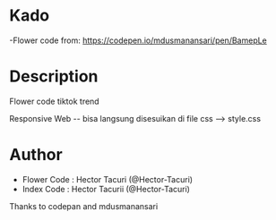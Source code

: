 # Kado
-Flower code from: https://codepen.io/mdusmanansari/pen/BamepLe


# Description
Flower code tiktok trend 

Responsive Web -- bisa langsung disesuikan di file css --> style.css

# Author
- Flower Code : Hector Tacuri (@Hector-Tacuri)
- Index Code : Hector Tacurii (@Hector-Tacuri)

Thanks to codepan and mdusmanansari
